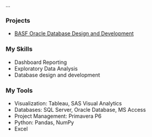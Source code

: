 ...

### Projects
* [BASF Oracle Database Design and Development](https://github.com/ericpham1215/BASFcompany)

### My Skills
* Dashboard Reporting
* Exploratory Data Analysis
* Database design and development


### My Tools
* Visualization: Tableau, SAS Visual Analytics
* Databases: SQL Server, Oracle Database, MS Access
* Project Management: Primavera P6
* Python: Pandas, NumPy
* Excel

